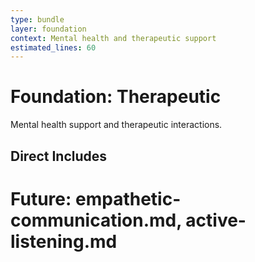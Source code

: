 ```yaml
---
type: bundle
layer: foundation
context: Mental health and therapeutic support
estimated_lines: 60
---
```

# Foundation: Therapeutic

Mental health support and therapeutic interactions.

## Direct Includes
# Future: empathetic-communication.md, active-listening.md